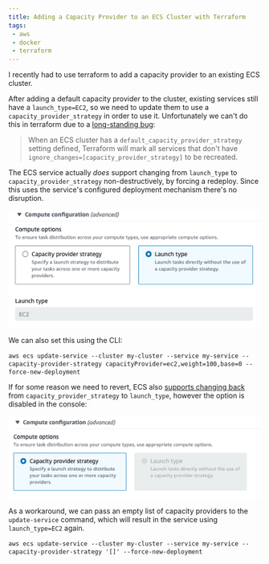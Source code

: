 ```yaml
---
title: Adding a Capacity Provider to an ECS Cluster with Terraform
tags: 
 - aws
 - docker
 - terraform
---
```


I recently had to use terraform to add a capacity provider to an existing ECS cluster. 

After adding a default capacity provider to the cluster, existing services still have a `launch_type=EC2`, so we need to update them to use a `capacity_provider_strategy` in order to use it. Unfortunately we can't do this in terraform due to a [long-standing bug](https://github.com/hashicorp/terraform-provider-aws/issues/22823#issuecomment-1118343091):

> When an ECS cluster has a `default_capacity_provider_strategy` setting defined, Terraform will mark all services that don't have `ignore_changes=[capacity_provider_strategy]` to be recreated.

The ECS service actually *does* support changing from `launch_type` to `capacity_provider_strategy` non-destructively, by forcing a redeploy. Since this uses the service's configured deployment mechanism there's no disruption.

![ECS Compute Configuration](/assets/images/posts/ecs-compute-configuration.png)

We can also set this using the CLI:

```
aws ecs update-service --cluster my-cluster --service my-service --capacity-provider-strategy capacityProvider=ec2,weight=100,base=0 --force-new-deployment
```

If for some reason we need to revert, ECS also [supports changing back](https://github.com/aws/containers-roadmap/issues/838#issuecomment-1159092125) from `capacity_provider_strategy` to `launch_type`, however the option is disabled in the console:

![ECS Compute Configuration](/assets/images/posts/ecs-compute-configuration-2.png)

As a workaround, we can pass an empty list of capacity providers to the `update-service` command, which will result in the service using `launch_type=EC2` again.

```
aws ecs update-service --cluster my-cluster --service my-service --capacity-provider-strategy '[]' --force-new-deployment
```
